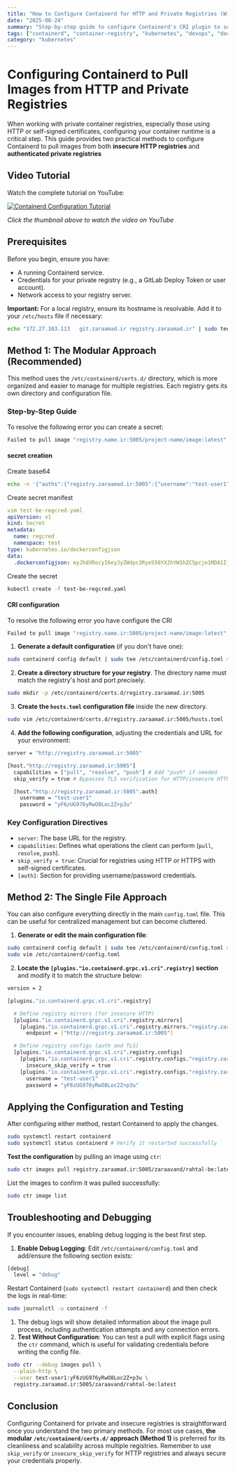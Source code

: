 ```yaml
---
title: "How to Configure Containerd for HTTP and Private Registries (With Examples)"
date: "2025-08-24"
summary: "Step-by-step guide to configure Containerd's CRI plugin to securely pull container images from insecure HTTP and authenticated private registries like GitLab. Includes troubleshooting tips."
tags: ["containerd", "container-registry", "kubernetes", "devops", "docker", "gitlab", "cri", "container-runtime", "insecure-registry", "Unauthorized", "401"]
category: "kubernetes"
---
```


# Configuring Containerd to Pull Images from HTTP and Private Registries

When working with private container registries, especially those using HTTP or self-signed certificates, configuring your container runtime is a critical step. This guide provides two practical methods to configure Containerd to pull images from both **insecure HTTP registries** and **authenticated private registries**


## Video Tutorial

Watch the complete tutorial on YouTube:

[![Containerd Configuration Tutorial](https://img.youtube.com/vi/oOnMJL9erjQ/maxresdefault.jpg)](https://youtu.be/oOnMJL9erjQ)

*Click the thumbnail above to watch the video on YouTube*







## Prerequisites

Before you begin, ensure you have:
*   A running Containerd service.
*   Credentials for your private registry (e.g., a GitLab Deploy Token or user account).
*   Network access to your registry server.

**Important:** For a local registry, ensure its hostname is resolvable. Add it to your `/etc/hosts` file if necessary:
```bash
echo "172.27.103.113   git.zaraamad.ir registry.zaraamad.ir" | sudo tee -a /etc/hosts
```



## Method 1: The Modular Approach (Recommended)

This method uses the `/etc/containerd/certs.d/` directory, which is more organized and easier to manage for multiple registries. Each registry gets its own directory and configuration file.

### Step-by-Step Guide

To resolve the following error you can create a secret:

```bash
Failed to pull image "registry.name.ir:5005/project-name/image:latest": failed to pull and unpack image "registry.name.ir:5005/project-name/image:latest": failed to resolve reference "registry.name.ir:5005/project-name/image:latest": failed to authorize: failed to fetch oauth token: unexpected status from GET request to http://git.name.ir/jwt/auth?scope=repository%3Aproject-name%2Fimage%3Apull&service=container_registry: 401 Unauthorized
```



#### secret creation

Create base64

```bash
echo -n '{"auths":{"registry.zaraamad.ir:5005":{"username":"test-user1","password":"yF6zUG976yRwO8Loc2Z+p3u","auth":"'$(echo -n test-user1:yF6zUG976yRwO8Loc2Z+p3u | base64)'"}}}' | base64 -w 0
```



Create secret manifest



```yaml
vim test-be-regcred.yaml
apiVersion: v1
kind: Secret
metadata:
  name: regcred
  namespace: test
type: kubernetes.io/dockerconfigjson
data:
  .dockerconfigjson: eyJhdXRocyI6eyJyZWdpc3RyeS56YXJhYW1hZC5pcjo1MDA1Ijp7InVzZXJuYW1lIjoidGVzdC11c2VyMSIsInBhc3N3b3JkIjoieUY2elVHOTc2eVJ3TzhMb2MyWitwM3UiLCJhdXRoIjoiZEdWemRDMTFjMlZ5TVRwNVJqWjZWVWM1TnpaNVVuZFBPRXh2WXpKYUszQXpkUT09In19fQ==
```



Create the secret 

```bash
kubectl create -f test-be-regcred.yaml
```





#### CRI configuration



To resolve the following error you have configure the CRI 

```bash
Failed to pull image "registry.name.ir:5005/project-name/image:latest": failed to pull and unpack image "registry.name.ir:5005/project-name/image:latest": failed to resolve reference "registry.name.ir:5005/project-name/image:latest": failed to do request: Head "https://registry.name.ir:5005/v2/project-name/image/manifests/latest": http: server gave HTTP response to HTTPS client
```





1. **Generate a default configuration** (if you don't have one):

```bash
sudo containerd config default | sudo tee /etc/containerd/config.toml > /dev/null
```

2. **Create a directory structure for your registry**.
   The directory name must match the registry's host and port precisely.

```bash
sudo mkdir -p /etc/containerd/certs.d/registry.zaraamad.ir:5005
```

3. **Create the `hosts.toml` configuration file** inside the new directory.

```bash
sudo vim /etc/containerd/certs.d/registry.zaraamad.ir:5005/hosts.toml
```

4. **Add the following configuration**, adjusting the credentials and URL for your environment:

```bash
server = "http://registry.zaraamad.ir:5005"

[host."http://registry.zaraamad.ir:5005"]
  capabilities = ["pull", "resolve", "push"] # Add "push" if needed
  skip_verify = true # Bypasses TLS verification for HTTP/insecure HTTPS

  [host."http://registry.zaraamad.ir:5005".auth]
    username = "test-user1"
    password = "yF6zUG976yRwO8Loc2Z+p3u"
```

### Key Configuration Directives

- `server`: The base URL for the registry.
- `capabilities`: Defines what operations the client can perform (`pull`, `resolve`, `push`).
- `skip_verify = true`: Crucial for registries using HTTP or HTTPS with self-signed certificates.
- `[auth]`: Section for providing username/password credentials.

## Method 2: The Single File Approach

You can also configure everything directly in the main `config.toml` file. This can be useful for centralized management but can become cluttered.

1. **Generate or edit the main configuration file**:

```bash
sudo containerd config default | sudo tee /etc/containerd/config.toml >/dev/null
sudo vim /etc/containerd/config.toml
```

2. **Locate the `[plugins."io.containerd.grpc.v1.cri".registry]` section** and modify it to match the structure below:

```bash
version = 2

[plugins."io.containerd.grpc.v1.cri".registry]

  # Define registry mirrors (for insecure HTTP)
  [plugins."io.containerd.grpc.v1.cri".registry.mirrors]
    [plugins."io.containerd.grpc.v1.cri".registry.mirrors."registry.zaraamad.ir:5005"]
      endpoint = ["http://registry.zaraamad.ir:5005"]

  # Define registry configs (auth and TLS)
  [plugins."io.containerd.grpc.v1.cri".registry.configs]
    [plugins."io.containerd.grpc.v1.cri".registry.configs."registry.zaraamad.ir:5005".tls]
      insecure_skip_verify = true
    [plugins."io.containerd.grpc.v1.cri".registry.configs."registry.zaraamad.ir:5005".auth]
      username = "test-user1"
      password = "yF6zUG976yRwO8Loc2Z+p3u"
```



## Applying the Configuration and Testing

After configuring either method, restart Containerd to apply the changes.

```bash
sudo systemctl restart containerd
sudo systemctl status containerd # Verify it restarted successfully
```



**Test the configuration** by pulling an image using `ctr`:

```bash
sudo ctr images pull registry.zaraamad.ir:5005/zaraavand/rahtal-be:latest
```

List the images to confirm it was pulled successfully:

```bash
sudo ctr image list
```

## Troubleshooting and Debugging

If you encounter issues, enabling debug logging is the best first step.

1. **Enable Debug Logging**:
   Edit `/etc/containerd/config.toml` and add/ensure the following section exists:

```bash
[debug]
  level = "debug"
```



Restart Containerd (`sudo systemctl restart containerd`) and then check the logs in real-time:



```bash
sudo journalctl -u containerd -f
```

1. The debug logs will show detailed information about the image pull process, including authentication attempts and any connection errors.
2. **Test Without Configuration**:
   You can test a pull with explicit flags using the `ctr` command, which is useful for validating credentials before writing the config file.

```bash
sudo ctr --debug images pull \
  --plain-http \
  --user test-user1:yF6zUG976yRwO8Loc2Z+p3u \
  registry.zaraamad.ir:5005/zaraavand/rahtal-be:latest
```



## Conclusion

Configuring Containerd for private and insecure registries is straightforward once you understand the two primary methods. For most use cases, **the modular `/etc/containerd/certs.d/` approach (Method 1)** is preferred for its cleanliness and scalability across multiple registries. Remember to use `skip_verify` or `insecure_skip_verify` for HTTP registries and always secure your credentials properly.
